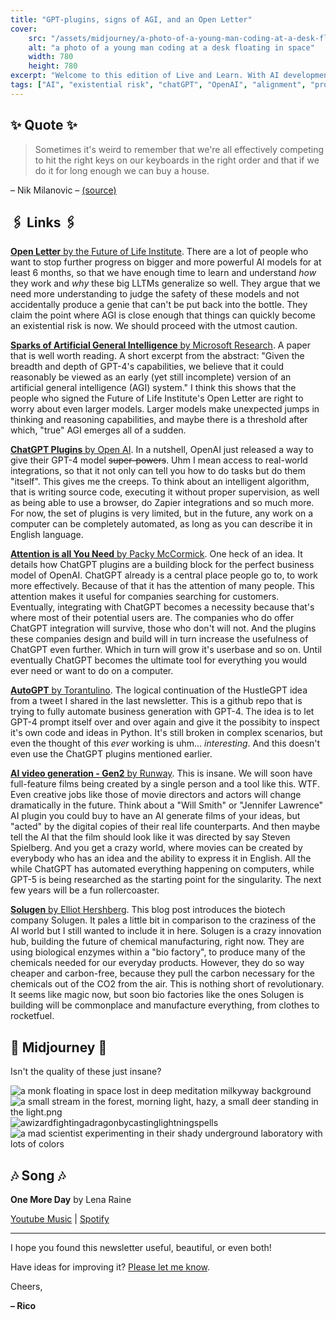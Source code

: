 ```yaml
---
title: "GPT-plugins, signs of AGI, and an Open Letter"
cover:
    src: "/assets/midjourney/a-photo-of-a-young-man-coding-at-a-desk-floating-in-space.jpg"
    alt: "a photo of a young man coding at a desk floating in space"
    width: 780
    height: 780
excerpt: "Welcome to this edition of Live and Learn. With AI development picking up speed, it feels like new things are happening every day. I sometimes think that writing this newsletter only once every two weeks is not enough to catch up with all the awesome stuff that is happening. This edition will focus on AGI and the discussion that has ensued after ChatGPT Plugins and GPT-4 have been shown to the public."
tags: ["AI", "existential risk", "chatGPT", "OpenAI", "alignment", "progress", "future", "biochemistry", "proteins"]
---
```


## ✨ Quote ✨

> Sometimes it's weird to remember that we're all effectively competing to hit the right keys on our keyboards in the right order and that if we do it for long enough we can buy a house.

– Nik Milanovic – [(source)](https://twitter.com/NikMilanovic/status/1390720487328821250)

## 🖇️ Links 🖇️

[**Open Letter** by the Future of Life Institute](https://futureoflife.org/open-letter/pause-giant-ai-experiments/). There are a lot of people who want to stop further progress on bigger and more powerful AI models for at least 6 months, so that we have enough time to learn and understand *how* they work and *why* these big LLTMs generalize so well. They argue that we need more understanding to judge the safety of these models and not accidentally produce a genie that can't be put back into the bottle. They claim the point where AGI is close enough that things can quickly become an existential risk is now. We should proceed with the utmost caution.

[**Sparks of Artificial General Intelligence** by Microsoft Research](https://arxiv.org/pdf/2303.12712.pdf). A paper that is well worth reading. A short excerpt from the abstract: "Given the breadth and depth of GPT-4's capabilities, we believe that it could reasonably be viewed as an early (yet still incomplete) version of an artificial general intelligence (AGI) system." I think this shows that the people who signed the Future of Life Institute's Open Letter are right to worry about even larger models. Larger models make unexpected jumps in thinking and reasoning capabilities, and maybe there is a threshold after which, "true" AGI emerges all of a sudden. 

[**ChatGPT Plugins** by Open AI](https://openai.com/blog/chatgpt-plugins). In a nutshell, OpenAI just released a way to give their GPT-4 model ~~super-powers~~. Uhm I mean access to real-world integrations, so that it not only can tell you how to do tasks but do them "itself". This gives me the creeps. To think about an intelligent algorithm, that is writing source code, executing it without proper supervision, as well as being able to use a browser, do Zapier integrations and so much more. For now, the set of plugins is very limited, but in the future, any work on a computer can be completely automated, as long as you can describe it in English language.

[**Attention is all You Need** by Packy McCormick](https://www.notboring.co/p/attention-is-all-you-need). One heck of an idea. It details how ChatGPT plugins are a building block for the perfect business model of OpenAI. ChatGPT already is a central place people go to, to work more effectively. Because of that it has the attention of many people. This attention makes it useful for companies searching for customers. Eventually, integrating with ChatGPT becomes a necessity because that's where most of their potential users are. The companies who do offer ChatGPT integration will survive, those who don't will not. And the plugins these companies design and build will in turn increase the usefulness of ChatGPT even further. Which in turn will grow it's userbase and so on. Until eventually ChatGPT becomes the ultimate tool for everything you would ever need or want to do on a computer. 

[**AutoGPT** by Torantulino](https://github.com/torantulino/auto-gpt). The logical continuation of the HustleGPT idea from a tweet I shared in the last newsletter. This is a github repo that is trying to fully automate business generation with GPT-4. The idea is to let GPT-4 prompt itself over and over again and give it the possibity to inspect it's own code and ideas in Python. It's still broken in complex scenarios, but even the thought of this *ever* working is uhm... *interesting*. And this doesn't even use the ChatGPT plugins mentioned earlier.

[**AI video generation - Gen2** by Runway](https://research.runwayml.com/gen2). This is insane. We will soon have full-feature films being created by a single person and a tool like this. WTF. Even creative jobs like those of movie directors and actors will change dramatically in the future. Think about a "Will Smith" or "Jennifer Lawrence" AI plugin you could buy to have an AI generate films of your ideas, but "acted" by the digital copies of their real life counterparts. And then maybe tell the AI that the film should look like it was directed by say Steven Spielberg. And you get a crazy world, where movies can be created by everybody who has an idea and the ability to express it in English. All the while ChatGPT has automated everything happening on computers, while GPT-5 is being researched as the starting point for the singularity. The next few years will be a fun rollercoaster. 

[**Solugen** by Elliot Hershberg](https://centuryofbio.substack.com/p/solugen). This blog post introduces the biotech company Solugen. It pales a little bit in comparison to the craziness of the AI world but I still wanted to include it in here. Solugen is a crazy innovation hub, building the future of chemical manufacturing, right now. They are using biological enzymes within a "bio factory", to produce many of the chemicals needed for our everyday products. However, they do so way cheaper and carbon-free, because they pull the carbon necessary for the chemicals out of the CO2 from the air. This is nothing short of revolutionary. It seems like magic now, but soon bio factories like the ones Solugen is building will be commonplace and manufacture everything, from clothes to rocketfuel.


## 🌌 Midjourney 🌌

Isn't the quality of these just insane?

![a monk floating in space lost in deep meditation milkyway background](/assets/midjourney/a-monk-floating-in-space-lost-in-deep-meditation-milkyway-background.jpg)
![a small stream in the forest, morning light, hazy, a small deer standing in the light.png](/assets/midjourney/a-small-stream-in-the-forest-morning-light-hazy-a-small-deer-standing-in-the-light.jpg)
![awizardfightingadragonbycastinglightningspells](/assets/midjourney/a-wizard-fighting-a-dragon-by-casting-lightning-spells.jpg)
![a mad scientist experimenting in their shady underground laboratory with lots of colors](/assets/midjourney/a-mad-scientist-experimenting-in-their-shady-underground-laboratory-with-lots-of-colors.jpg)


## 🎶 Song 🎶

**One More Day** by Lena Raine

[Youtube Music](https://music.youtube.com/watch?v=Y5KFnQYCdsk) | [Spotify](https://open.spotify.com/track/44SxJEUxVcs2PoUV476yst)

---

I hope you found this newsletter useful, beautiful, or even both!

Have ideas for improving it? [Please let me know](https://airtable.com/shro1VeyG4lkNXkx2).

Cheers,

**– Rico**